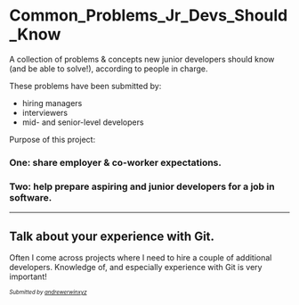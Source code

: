 # Common_Problems_Jr_Devs_Should_Know

A collection of problems & concepts new junior developers should know (and be able to solve!), according to people in charge.

These problems have been submitted by:

- hiring managers
- interviewers
- mid- and senior-level developers 

Purpose of this project: 

### One: share employer & co-worker expectations.

### Two: help prepare aspiring and junior developers for a job in software. 

***

## Talk about your experience with Git.
Often I come across projects where I need to hire a couple of additional developers. Knowledge of, and especially experience with Git is very important!

<sub><sup>_Submitted by [andrewerwinxyz](https://github.com/andrewerwinxyz)_</sup></sub>
